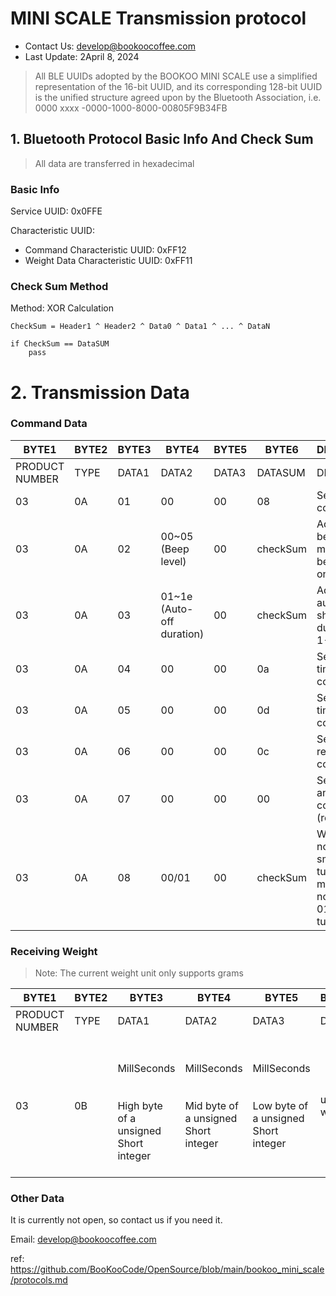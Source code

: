 # MINI SCALE Transmission protocol
- Contact Us: develop@bookoocoffee.com
- Last Update: 2April 8, 2024

>All BLE UUIDs adopted by the BOOKOO MINI SCALE use a simplified representation of the 16-bit UUID, and its corresponding 128-bit UUID is the unified structure agreed upon by the Bluetooth Association, i.e. 0000 xxxx -0000-1000-8000-00805F9B34FB

## 1. Bluetooth Protocol Basic Info And Check Sum
> All data are transferred in hexadecimal

### Basic Info

Service UUID: 0x0FFE

Characteristic UUID:

- Command Characteristic UUID: 0xFF12
- Weight Data Characteristic UUID: 0xFF11

### Check Sum Method

Method: XOR Calculation
```
CheckSum = Header1 ^ Header2 ^ Data0 ^ Data1 ^ ... ^ DataN

if CheckSum == DataSUM
    pass
```

# 2. Transmission Data

### Command Data

| BYTE1 | BYTE2 | BYTE3 | BYTE4 | BYTE5 | BYTE6 | DESCRIPTION |
| ----------- | ----------- |----------- |----------- |----------- |----------- |----------- |
| PRODUCT NUMBER | TYPE | DATA1 | DATA2 | DATA3 |  DATASUM |DESCRIPTION |
| 03 | 0A | 01 | 00 | 00 | 08 | Send the tare command |
| 03 | 0A | 02 | 00~05 (Beep level) | 00 | checkSum | Adjust the beep size, 0 means no beeper sound on |
| 03 | 0A | 03 | 01~1e (Auto-off duration) | 00 | checkSum | Adjust the automatic shutdown duration from 1-30 minutes |
| 03 | 0A | 04 | 00 | 00 | 0a | Send the start timer command |
| 03 | 0A | 05 | 00 | 00 | 0d | Send the stop timer command |
| 03 | 0A | 06 | 00 | 00 | 0c | Send the reset timer command |
| 03 | 0A | 07 | 00 | 00 | 00 | Send the tare and start time command (recommend) |
| 03 | 0A | 08 | 00/01 | 00 | checkSum | Whether or not flow smoothing is turned on, 00 means it is not turned on, 01 means it is turned on |

### Receiving Weight

>Note: The current weight unit only supports grams

| BYTE1 | BYTE2 | BYTE3 | BYTE4 | BYTE5 | BYTE6 | BYTE7 |BYTE8 |BYTE9 |BYTE10 |BYTE11 |BYTE12 |BYTE13 |BYTE14 |BYTE15 |BYTE16 |BYTE17 |BYTE18 |BYTE19 |BYTE20 |DESCRIPTION |
| ----------- | ----------- |----------- |----------- |----------- |----------- |----------- |----------- |----------- |----------- |----------- |----------- |----------- |----------- |----------- |----------- |----------- |----------- |----------- |----------- |----------- |
| PRODUCT NUMBER | TYPE | DATA1 | DATA2 | DATA3 |  DATA4 | DATA5 | DATA6 | DATA7 | DATA8 | DATA9 | DATA10 | DATA11 | DATA12 | DATA13 | DATA14 | DATA15 | DATA16 | DATA17 | DATASUM |DESCRIPTION |
| 03 | 0B | <br>MillSeconds <br><br><br> High byte of a unsigned Short integer	|MillSeconds <br><br><br> Mid byte of a unsigned Short integer |MillSeconds <br><br><br> Low byte of a unsigned Short integer | unit of weight |Weight symbol data points (+/-)|<br>Grams weight * 100 <br><br><br> High byte of a unsigned Short integer |<br>Grams weight * 100 <br><br><br> Mid byte of a unsigned Short integer |<br>Grams weight * 100 <br><br><br> Low byte of a unsigned Short integer |Flow rate symbol data points (+/-)|Flow rate*100 <br><br><br> High byte of a unsigned Short integer|Flow rate*100 <br><br><br> Low byte of a unsigned Short integer|Percentage of remaining power | standby time (min) <br><br><br> High byte of a unsigned Short integer |standby time (min) <br><br><br> Low byte of a unsigned Short integer| Buzzer gear | Flow Rate Smoothing Switch |00 |00 | Get time, weight, flow rate and power percentage data on the scale |

### Other Data

It is currently not open, so contact us if you need it.

Email: develop@bookoocoffee.com

ref: https://github.com/BooKooCode/OpenSource/blob/main/bookoo_mini_scale/protocols.md